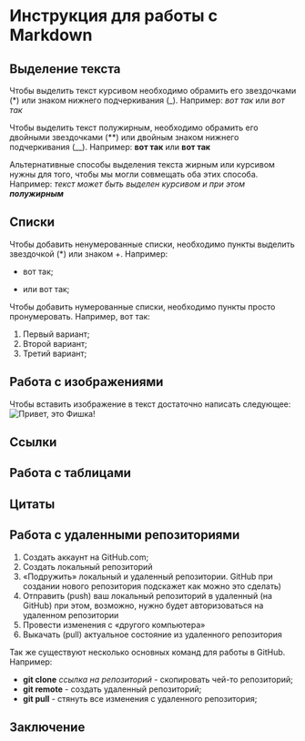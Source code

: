 # Инструкция для работы с Markdown

## Выделение текста

Чтобы выделить текст курсивом необходимо обрамить его звездочками (*) или знаком нижнего подчеркивания (_). Например: *вот так* или _вот так_

Чтобы выделить текст полужирным, необходимо обрамить его двойными звездочками (**) или двойным знаком нижнего подчеркивания (__). Например: **вот так** или __вот так__

Альтернативные способы выделения текста жирным или курсивом нужны для того, чтобы мы могли совмещать оба этих способа. Например: _текст может быть выделен курсивом и при этом **полужирным**_
## Списки

Чтобы добавить ненумерованные списки, необходимо пункты выделить звездочкой (*) или знаком +. Например:
* вот так;
+ или вот так;

Чтобы добавить нумерованные списки, необходимо пункты просто пронумеровать. Например, вот так:
1. Первый вариант;
2. Второй вариант;
3. Третий вариант;

## Работа с изображениями

Чтобы вставить изображение в текст достаточно написать следующее:
![Привет, это Фишка!](fishka.jpg)

## Ссылки

## Работа с таблицами

## Цитаты

## Работа с удаленными репозиториями

1. Создать аккаунт на GitHub.com;
2. Создать локальный репозиторий
3. «Подружить» локальный и удаленный репозитории. GitHub при создании нового репозитория подскажет как можно это сделать)
4. Отправить (push) ваш локальный репозиторий в удаленный (на GitHub) при этом, возможно, нужно будет авторизоваться на удаленном репозитории
5. Провести изменения с «другого компьютера»
6. Выкачать (pull) актуальное состояние из удаленного репозитория

Так же существуют несколько основных команд для работы в GitHub. Например:

* __git clone__ _ссылка на репозиторий_ - скопировать чей-то репозиторий;
* __git remote__ - создать удаленный репозиторий;
* __git pull__ - стянуть все изменения с удаленного репозитория;

## Заключение
